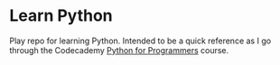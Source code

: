 # Learn Python

Play repo for learning Python. Intended to be a quick reference as I go through the Codecademy
[Python for Programmers](https://www.codecademy.com/courses/python-for-programmers) course.
